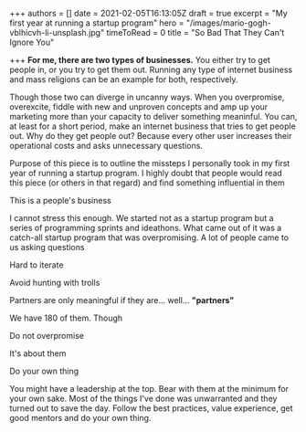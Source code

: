 +++
authors = []
date = 2021-02-05T16:13:05Z
draft = true
excerpt = "My first year at running a startup program"
hero = "/images/mario-gogh-vblhicvh-li-unsplash.jpg"
timeToRead = 0
title = "So Bad That They Can't Ignore You"

+++
**For me, there are two types of businesses.** You either try to get people in, or you try to get them out. Running any type of internet business and mass religions can be an example for both, respectively.

Though those two can diverge in uncanny ways. When you overpromise, overexcite, fiddle with new and unproven concepts and amp up your marketing more than your capacity to deliver something meaninful. You can, at least for a short period, make an internet business that tries to get people out. Why do they get people out? Because every other user increases their operational costs and asks unnecessary questions.

Purpose of this piece is to outline the missteps I personally took in my first year of running a startup program. I highly doubt that people would read this piece (or others in that regard) and find something influential in them

This is a people's business

I cannot stress this enough. We started not as a startup program but a series of programming sprints and ideathons. What came out of it was a catch-all startup program that was overpromising. A lot of people came to us asking questions 

Hard to iterate

Avoid hunting with trolls

Partners are only meaningful if they are... well... **"partners"**

We have 180 of them. Though 

Do not overpromise

It's about them

Do your own thing

You might have a leadership at the top. Bear with them at the minimum for your own sake. Most of the things I've done was unwarranted and they turned out to save the day. Follow the best practices, value experience, get good mentors and do your own thing.